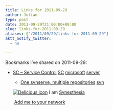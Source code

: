 ```yaml
---
title: Links for 2011-09-29
author: Julian
type: post
date: 2011-09-29T21:00:00+00:00
slug: links-for-2011-09-29 
aliases: ["/2011/09/29/links-for-2011-09-29"]
aktt_notify_twitter:
  - no

---
```

Bookmarks I&#8217;ve shared on 2011-09-29:

  * [SC &#8211; Service Control][1] 
    [SC][2] [microsoft][3] [server][4] </li> 
    
      * [One svnserve, multiple repositories][5] 
        [svn][6] </li> </ul> 
        
        <p class="deliciouslink">
          <a href="https://del.icio.us/synesthesia" title="See all my bookmarks on del.icio.us"><img src="https://www.synesthesia.co.uk/images/deliciousicon.jpg" alt="Delicious icon" /></a>&nbsp;I am <a href="https://del.icio.us/synesthesia" title="See all my bookmarks on del.icio.us">Synesthesia</a>
        </p>
        
        <p class="deliciouslink">
          <a href="https://del.icio.us/network?add=synesthesia" title="Add me to your del.icio.us network"><img src="https://www.synesthesia.co.uk/images/add.gif" alt="" /></a>&nbsp;<a href="https://del.icio.us/network?add=synesthesia" title="Add me to your del.icio.us network">Add me to your network</a>
        </p>

 [1]: https://ss64.com/nt/sc.html
 [2]: https://www.delicious.com/synesthesia/SC
 [3]: https://www.delicious.com/synesthesia/microsoft
 [4]: https://www.delicious.com/synesthesia/server
 [5]: https://wordaligned.org/articles/one-svnserve-multiple-repositories
 [6]: https://www.delicious.com/synesthesia/svn